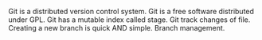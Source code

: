 Git is a distributed version control system.
Git is a free software distributed under GPL.
Git has a mutable index called stage.
Git track changes of file.
Creating a new branch is quick AND simple.
Branch management.
